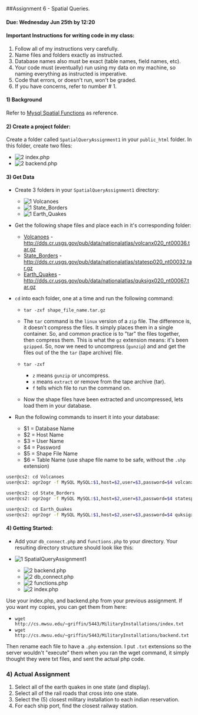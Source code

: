##Assignment 6 - Spatial Queries.

#### Due: Wednesday Jun 25th by 12:20

#### Important Instructions for writing code in my class:

>
1. Follow all of my instructions very carefully.
2. Name files and folders exactly as instructed.
3. Database names also must be exact (table names, field names, etc).
4. Your code must (eventually) run using my data on my machine, so naming everything as instructed is imperative. 
5. Code that errors, or doesn't run, won't be graded.
6. If you have concerns, refer to number # 1.

#### 1) Background

Refer to [Mysql Spatial Functions](http://dev.mysql.com/doc/refman/5.0/en/spatial-analysis-functions.html) as reference.


#### 2) Create a project folder:

Create a folder called `SpatialQueryAssignment1` in your `public_html` folder. In this folder, create two files:

- ![2] index.php
- ![2] backend.php

#### 3) Get Data

- Create 3 folders in your `SpatialQueryAssignment1` directory:

    - ![1] Volcanoes
    - ![1] State_Borders
    - ![1] Earth_Quakes

- Get the following shape files and place each in it's corresponding folder: 

    - [Volcanoes](http://dds.cr.usgs.gov/pub/data/nationalatlas/volcanx020_nt00036.tar.gz) - http://dds.cr.usgs.gov/pub/data/nationalatlas/volcanx020_nt00036.tar.gz 
    - [State_Borders](http://dds.cr.usgs.gov/pub/data/nationalatlas/statesp020_nt00032.tar.gz) - http://dds.cr.usgs.gov/pub/data/nationalatlas/statesp020_nt00032.tar.gz
    - [Earth_Quakes](http://dds.cr.usgs.gov/pub/data/nationalatlas/quksigx020_nt00067.tar.gz) - http://dds.cr.usgs.gov/pub/data/nationalatlas/quksigx020_nt00067.tar.gz

- `cd` into each folder, one at a time and run the following command:
    - `tar -zxf shape_file_name.tar.gz`

    - The `tar` command is the `linux` version of a `zip` file. The difference is, it doesn't compress the files. It simply places them in a single container. So, and common practice is to "tar" the files together, then compress them. This is what the `gz` extension means: it's been `gzipped`. So, now we need to uncompress (`gunzip`) and and get the files out of the the `tar` (tape archive) file.
    - `tar -zxf`
        - `z` means `gunzip` or uncompress.
        - `x` means `extract` or remove from the tape archive (tar).
        - `f` tells which file to run the command on. 

    - Now the shape files have been extracted and uncompressed, lets load them in your database.
    
- Run the following commands to insert it into your database:

    - $1 = Database Name
    - $2 = Host Name
    - $3 = User Name
    - $4 = Password
    - $5 = Shape File Name
    - $6 = Table Name (use shape file name to be safe, without the `.shp` extension)

```bash
user@cs2: cd Volcanoes
user@cs2: ogr2ogr -f MySQL MySQL:$1,host=$2,user=$3,password=$4 volcanx020.shp -nln Volcanoes -update -overwrite -lco engine=MYISAM
```
```bash
user@cs2: cd State_Borders
user@cs2: ogr2ogr -f MySQL MySQL:$1,host=$2,user=$3,password=$4 statesp020.shp -nln State_Borders -update -overwrite -lco engine=MYISAM
```
```bash
user@cs2: cd Earth_Quakes
user@cs2: ogr2ogr -f MySQL MySQL:$1,host=$2,user=$3,password=$4 quksigx020.shp -nln Earth_Quakes -update -overwrite -lco engine=MYISAM
```
#### 4) Getting Started:

- Add your `db_connect.php` and `functions.php` to your directory. Your resulting directory structure should look like this:

- ![1] SpatialQueryAssignment1
    - ![2] backend.php
    - ![2] db_connect.php
    - ![2] functions.php
    - ![2] index.php

Use your index.php, and backend.php from your previous assignment. If you want my copies, you can get them from here:

- `wget http://cs.mwsu.edu/~griffin/5443/MilitaryInstallations/index.txt`
- `wget http://cs.mwsu.edu/~griffin/5443/MilitaryInstallations/backend.txt`

Then rename each file to have a `.php` extension. I put `.txt` extensions so the server wouldn't "execute" them when you ran the wget command, it simply thought they were txt files, and sent the actual php code.


### 4) Actual Assignment

1. Select all of the earth quakes in one state (and display).
2. Select all of the rail roads that cross into one state.
3. Select the  (5) closest military installation to each indian reservation.
4. For each ship port, find the closest railway station.




[1]: https://cdn1.iconfinder.com/data/icons/stilllife/24x24/filesystems/gnome-fs-directory.png
[2]: http://png-2.findicons.com/files/icons/2360/spirit20/20/file_php.png
[3]: http://www.lecollagiste.com/collanews/themes/lilina/web/media/folder.gif
